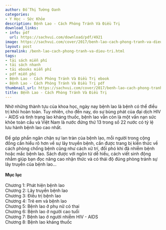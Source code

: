 ```yaml
---
author: Đỗ Thị Tường Oanh
categories:
- Y Học - Sức Khỏe
description: Bệnh Lao - Cách Phòng Tránh Và Điều Trị
download_links:
- info: pdf
  url: https://sachvui.com/download/pdf/4921
image: https://sachvui.com/cover/2017/benh-lao-cach-phong-tranh-va-dieu-tri.jpg
layout: post
permalink: /benh-lao-cach-phong-tranh-va-dieu-tri.html
tags:
- tải sách miễn phí
- tải sách nhanh
- tải ebooks miễn phí
- pdf miễn phí
- Bệnh Lao - Cách Phòng Tránh Và Điều Trị ebook
- Bệnh Lao - Cách Phòng Tránh Và Điều Trị pdf
thumbnail_url: https://sachvui.com/cover/2017/benh-lao-cach-phong-tranh-va-dieu-tri.jpg
title: Bệnh Lao - Cách Phòng Tránh Và Điều Trị
---
```


 <div class="item-desc text-justify"> <p>Nhờ những thành tựu của khoa học, ngày nay bệnh lao là bệnh có thể điều trị khỏi hoàn toàn. Tuy nhiên, cho đến nay, do sự bùng phát của đại dịch HIV - AIDS và tình trạng lao kháng thuốc, bệnh lao vẫn còn là một vấn nạn sức khỏe toàn cầu và Việt Nam là nước đứng thứ 13 trong số 22 nước có tỷ lệ lưu hành bệnh lao cao nhất.<br><br>Để góp phần ngăn chặn sự lan tràn của bệnh lao, mỗi người trong cộng đồng cần hiểu rõ hơn về sự lây truyền bệnh, cần được trang bị kiến thức về cách phòng chống bệnh cũng như cách xử trí, đối phó khi đã nhiễm bệnh hoặc mắc bệnh lao. Sách được với ngôn từ dễ hiểu, cách viết sinh động nhằm giúp bạn đọc nâng cao nhận thức và có thái độ đúng phòng tránh sự lây truyền của bệnh lao...<br><br><strong>Mục lục</strong><br><br>Chương 1: Phát hiện bệnh lao<br>Chương 2: Lây truyền bệnh lao<br>Chương 3: Điều trị bệnh lao<br>Chương 4: Trẻ em và bệnh lao<br>Chương 5: Bệnh lao ở phụ nữ có thai<br>Chương 6: Bệnh lao ở người cao tuổi<br>Chương 7: Bệnh lao ở người nhiễm HIV - AIDS<br>Chương 8: Bệnh lao kháng thuốc</p> </div>
